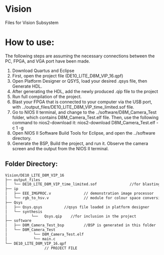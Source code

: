 # Vision

Files for Vision Subsystem

# How to use:
The following steps are assuming the necessary connections between the PC, FPGA, and VGA port have been made.

1. Download Quartus and Eclipse
2. First, open the project file (DE10_LITE_D8M_VIP_16.qpf)
3. Open Platform Designer or QSYS, load your desired .qsys file, then Generate HDL.
4. After generating the HDL, add the newly produced .qip file to the project
5. Run full compilation of the project.
6. Blast your FPGA that is connected to your computer via the USB port, with ../output_files/DE10_LITE_D8M_VIP_time_limited.sof file.
7. Go to NIOS II terminal, and change to the ../software/D8M_Camera_Test folder, which contains D8M_Camera_Test.elf file. Then, use the following command to nios2-download it: nios2-download D8M_Camera_Test.elf -c 1 -g
8. Open NIOS II Software Build Tools for Eclipse, and open the ../software directory.  
9. Generate the BSP, Build the project, and run it. Observe the camera screen and the output from the NIOS II terminal.


## Folder Directory:
```bash
Vision/DE10_LITE_D8M_VIP_16
├── output_files                        
│   └── DE10_LITE_D8M_VIP_time_limited.sof               //for blasting FPGA
├── ip                        
│   ├── EEE_IMGPROC.v               // demonstration image processor
│   └── rgb_to_hsv.v                // module for colour space conversion
├── Qsys
│   ├── Qsys.qsys          //qsys file loaded in platform designer
│   └── synthesis
│           └──   Qsys.qip    //for inclusion in the project          
├── software                         
│   ├── D8M_Camera_Test_bsp         //BSP is generated in this folder
│   └── D8M_Camera_Test             
│            └── D8M_Camera_Test.elf
│            └── main.c
└── DE10_LITE_D8M_VIP_16.qpf
                  // PROJECT FILE
 
```


